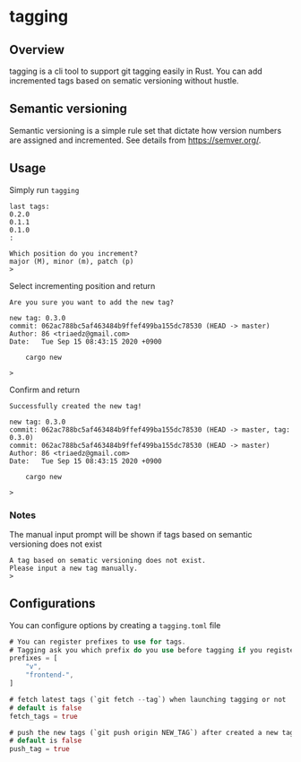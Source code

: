 # tagging

## Overview

tagging is a cli tool to support git tagging easily in Rust.
You can add incremented tags based on sematic versioning without hustle.

## Semantic versioning

Semantic versioning is a simple rule set that dictate how version numbers are assigned and incremented. See details from https://semver.org/.

## Usage

Simply run `tagging`
```
last tags:
0.2.0
0.1.1
0.1.0
:

Which position do you increment?
major (M), minor (m), patch (p)
> 
```

Select incrementing position and return
```
Are you sure you want to add the new tag?

new tag: 0.3.0
commit: 062ac788bc5af463484b9ffef499ba155dc78530 (HEAD -> master)
Author: 86 <triaedz@gmail.com>
Date:   Tue Sep 15 08:43:15 2020 +0900

    cargo new

>
```

Confirm and return

```
Successfully created the new tag!

new tag: 0.3.0
commit: 062ac788bc5af463484b9ffef499ba155dc78530 (HEAD -> master, tag: 0.3.0)
commit: 062ac788bc5af463484b9ffef499ba155dc78530 (HEAD -> master)
Author: 86 <triaedz@gmail.com>
Date:   Tue Sep 15 08:43:15 2020 +0900

    cargo new

>
```

### Notes

The manual input prompt will be shown if tags based on semantic versioning does not exist
```
A tag based on sematic versioning does not exist.
Please input a new tag manually.
> 
```

## Configurations

You can configure options by creating a `tagging.toml` file
```rust
# You can register prefixes to use for tags.
# Tagging ask you which prefix do you use before tagging if you registered them.
prefixes = [
    "v",
    "frontend-",
]

# fetch latest tags (`git fetch --tag`) when launching tagging or not
# default is false
fetch_tags = true

# push the new tags (`git push origin NEW_TAG`) after created a new tag or not
# default is false
push_tag = true
```
